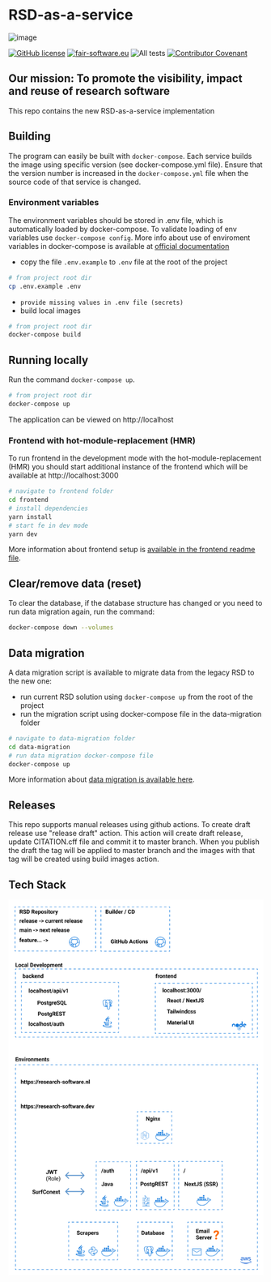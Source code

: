 # RSD-as-a-service

![image](https://user-images.githubusercontent.com/4195550/136156498-736f915f-7623-43d2-8678-f30b06563a38.png)

[![GitHub license](https://img.shields.io/badge/license-Apache--2.0%20-blue.svg)](https://github.com/research-software-directory/RSD-as-a-service/blob/main/LICENSE)
[![fair-software.eu](https://img.shields.io/badge/fair--software.eu-%E2%97%8F%20%20%E2%97%8F%20%20%E2%97%8B%20%20%E2%97%8F%20%20%E2%97%8B-orange)](https://fair-software.eu)
![All tests](https://github.com/research-software-directory/RSD-as-a-service/actions/workflows/tests_main.yml/badge.svg)
[![Contributor Covenant](https://img.shields.io/badge/Contributor%20Covenant-2.1-4baaaa.svg)](code_of_conduct.md)

## Our mission: To promote the visibility, impact and reuse of research software

This repo contains the new RSD-as-a-service implementation

## Building

The program can easily be built with `docker-compose`. Each service builds the image using specific version (see docker-compose.yml file). Ensure that the version number is increased in the `docker-compose.yml` file when the source code of that service is changed.

### Environment variables

The environment variables should be stored in .env file, which is automatically loaded by docker-compose. To validate loading of env variables use `docker-compose config`. More info about use of enviroment variables in docker-compose is available at [official documentation](https://docs.docker.com/compose/environment-variables/)

- copy the file `.env.example` to `.env` file at the root of the project

```bash
# from project root dir
cp .env.example .env
```

- `provide missing values in .env file (secrets)`
- build local images

```bash
# from project root dir
docker-compose build
```

## Running locally

Run the command `docker-compose up`.

```bash
# from project root dir
docker-compose up
```

The application can be viewed on http://localhost

### Frontend with hot-module-replacement (HMR)

To run frontend in the development mode with the hot-module-replacement (HMR) you should start additional instance of the frontend which will be available at http://localhost:3000

```bash
# navigate to frontend folder
cd frontend
# install dependencies
yarn install
# start fe in dev mode
yarn dev
```

More information about frontend setup is [available in the frontend readme file](/frontend/README.md).

## Clear/remove data (reset)

To clear the database, if the database structure has changed or you need to run data migration again, run the command:

```bash
docker-compose down --volumes
```

## Data migration

A data migration script is available to migrate data from the legacy RSD to the new one:

- run current RSD solution using `docker-compose up` from the root of the project
- run the migration script using docker-compose file in the data-migration folder

```bash
# navigate to data-migration folder
cd data-migration
# run data migration docker-compose file
docker-compose up
```

More information about [data migration is available here](data-migration/README.md).

## Releases

This repo supports manual releases using github actions. To create draft release use "release draft" action.
This action will create draft release, update CITATION.cff file and commit it to master branch.
When you publish the draft the tag will be applied to master branch and the images with that tag will be created using build images action.

## Tech Stack

![image](/docs/rsd-stack-220304.png)
